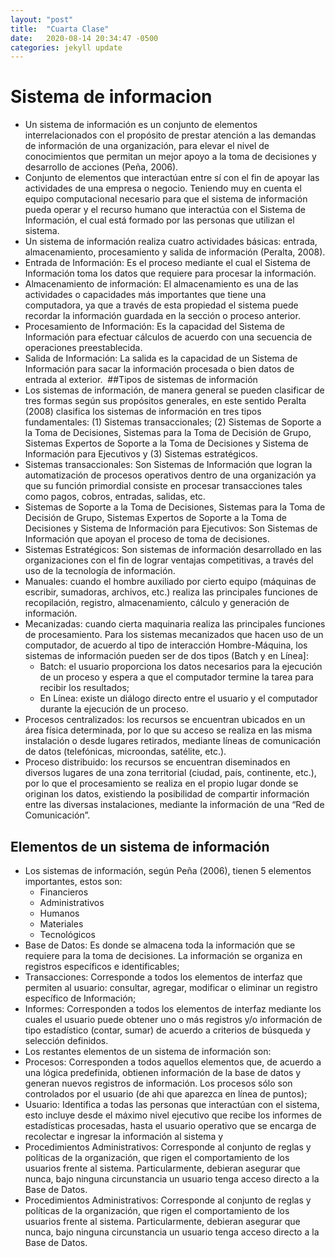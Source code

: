 ```yaml
---
layout: "post"
title:  "Cuarta Clase"
date:   2020-08-14 20:34:47 -0500
categories: jekyll update
---
```


# Sistema de informacion

* Un sistema de información es un conjunto de elementos interrelacionados con el propósito de prestar atención a las demandas de información de una organización, para elevar el nivel de conocimientos que permitan un mejor apoyo a la toma de decisiones y desarrollo de acciones (Peña, 2006).
* Conjunto de elementos que interactúan entre sí con el fin de apoyar las actividades de una empresa o negocio. Teniendo muy en cuenta el equipo computacional necesario para que el sistema de información pueda operar y el recurso humano que interactúa con el Sistema de Información, el cual está formado por las personas que utilizan el sistema.
* Un sistema de información realiza cuatro actividades básicas: entrada, almacenamiento, procesamiento y salida de información (Peralta, 2008).
* Entrada de Información: Es el proceso mediante el cual el Sistema de Información toma los datos que requiere para procesar la información.
* Almacenamiento de información: El almacenamiento es una de las actividades o capacidades más importantes que tiene una computadora, ya que a través de esta propiedad el sistema puede recordar la información guardada en la sección o proceso anterior.
* Procesamiento de Información: Es la capacidad del Sistema de Información para efectuar cálculos de acuerdo con una secuencia de operaciones preestablecida. 
* Salida de Información: La salida es la capacidad de un Sistema de Información para sacar la información procesada o bien datos de entrada al exterior. 
##Tipos de sistemas de información
* Los sistemas de información, de manera general se pueden clasificar de tres formas según sus propósitos generales, en este sentido Peralta (2008) clasifica los sistemas de información en tres tipos fundamentales: (1) Sistemas transaccionales; (2) Sistemas de Soporte a la Toma de Decisiones, Sistemas para la Toma de Decisión de Grupo, Sistemas Expertos de Soporte a la Toma de Decisiones y Sistema de Información para Ejecutivos y (3) Sistemas estratégicos.
* Sistemas transaccionales: Son Sistemas de Información que logran la automatización de procesos operativos dentro de una organización ya que su función primordial consiste en procesar transacciones tales como pagos, cobros, entradas, salidas, etc.
* Sistemas de Soporte a la Toma de Decisiones, Sistemas para la Toma de Decisión de Grupo, Sistemas Expertos de Soporte a la Toma de Decisiones y Sistema de Información para Ejecutivos: Son Sistemas de Información que apoyan el proceso de toma de decisiones.
* Sistemas Estratégicos: Son sistemas de información desarrollado en las organizaciones con el fin de lograr ventajas competitivas, a través del uso de la tecnología de información.
* Manuales: cuando el hombre auxiliado por cierto equipo (máquinas de escribir, sumadoras, archivos, etc.) realiza las principales funciones de recopilación, registro, almacenamiento, cálculo y generación de información.
* Mecanizadas: cuando cierta maquinaria realiza las principales funciones de procesamiento. Para los sistemas mecanizados que hacen uso de un computador, de acuerdo al tipo de interacción Hombre-Máquina, los sistemas de información pueden ser de dos tipos (Batch y en Línea]: 
	* Batch: el usuario proporciona los datos necesarios para la ejecución de un proceso y espera a que el computador termine la tarea para recibir los resultados; 
	* En Línea: existe un diálogo directo entre el usuario y el computador durante la ejecución de un proceso.
* Procesos centralizados: los recursos se encuentran ubicados en un área física determinada, por lo que su acceso se realiza en las misma instalación o desde lugares retirados, mediante líneas de comunicación de datos (telefónicas, microondas, satélite, etc.).
* Proceso distribuido: los recursos se encuentran diseminados en diversos lugares de una zona territorial (ciudad, país, continente, etc.), por lo que el procesamiento se realiza en el propio lugar donde se originan los datos, existiendo la posibilidad de compartir información entre las diversas instalaciones, mediante la información de una “Red de Comunicación”.
## Elementos de un sistema de información
* Los sistemas de información, según Peña (2006), tienen 5 elementos importantes, estos son:
	* Financieros
	* Administrativos
	* Humanos
	* Materiales
	* Tecnológicos
* Base de Datos: Es donde se almacena toda la información que se requiere para la toma de decisiones. La información se organiza en registros específicos e identificables;
* Transacciones: Corresponde a todos los elementos de interfaz que permiten al usuario: consultar, agregar, modificar o eliminar un registro específico de Información;
* Informes: Corresponden a todos los elementos de interfaz mediante los cuales el usuario puede obtener uno o más registros y/o información de tipo estadístico (contar, sumar) de acuerdo a criterios de búsqueda y selección definidos.
* Los restantes elementos de un sistema de información son:
* Procesos: Corresponden a todos aquellos elementos que, de acuerdo a una lógica predefinida, obtienen información de la base de datos y generan nuevos registros de información. Los procesos sólo son controlados por el usuario (de ahi que aparezca en línea de puntos);
* Usuario: Identifica a todas las personas que interactúan con el sistema, esto incluye desde el máximo nivel ejecutivo que recibe los informes de estadísticas procesadas, hasta el usuario operativo que se encarga de recolectar e ingresar la información al sistema y
* Procedimientos Administrativos: Corresponde al conjunto de reglas y políticas de la organización, que rigen el comportamiento de los usuarios frente al sistema. Particularmente, debieran asegurar que nunca, bajo ninguna circunstancia un usuario tenga acceso directo a la Base de Datos.
* Procedimientos Administrativos: Corresponde al conjunto de reglas y políticas de la organización, que rigen el comportamiento de los usuarios frente al sistema. Particularmente, debieran asegurar que nunca, bajo ninguna circunstancia un usuario tenga acceso directo a la Base de Datos.


